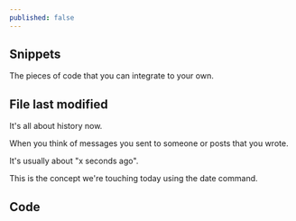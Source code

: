 ```yaml
---
published: false
---
```

## Snippets
The pieces of code that you can integrate to your own.

## File last modified
It's all about history now.

When you think of messages you sent to someone or posts that you wrote.

It's usually about "x seconds ago".

This is the concept we're touching today using the date command.

## Code
<script src="https://gist.github.com/codarrenvelvindron/869f841a5326f92dbbe32987bbff4c2d.js"></script>

